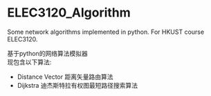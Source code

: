 # ELEC3120_Algorithm
Some network algorithms implemented in python. For HKUST course ELEC3120.

基于python的网络算法模拟器  
现包含以下算法:
- Distance Vector 距离矢量路由算法
- Dijkstra 迪杰斯特拉有权图最短路径搜索算法

